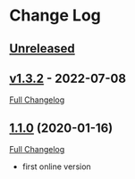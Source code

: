 # Change Log

## [Unreleased](https://github.com/alphasnow/utils/tree/HEAD/compare/v1.3.2...HEAD)

## [v1.3.2](https://github.com/alphasnow/utils/tree/HEAD/compare/HEAD...v1.3.2) - 2022-07-08

[Full Changelog](https://github.com/alphasnow/utils/compare/1.1.0...HEAD)

## [1.1.0](https://github.com/overtrue/wechat/tree/1.1.0) (2020-01-16)

[Full Changelog](https://github.com/overtrue/wechat/compare/1.0.0...1.1.0)

- first online version
